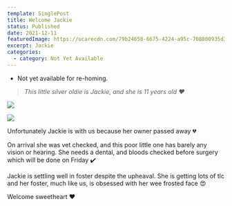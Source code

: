```yaml
---
template: SinglePost
title: Welcome Jackie
status: Published
date: 2021-12-11
featuredImage: https://ucarecdn.com/79b24658-6675-4224-a95c-708800935d3e/-/crop/791x599/0,154/-/preview/
excerpt: Jackie
categories:
  - category: Not Yet Available
---
```

* Not yet available for re-homing.

> *This little silver oldie is Jackie, and she is 11 years old ❤️*

![](https://ucarecdn.com/d372127d-9013-40b6-99b2-e23755b79889/)

![](https://ucarecdn.com/daef10b8-c1bf-4be2-986d-d2904bc95ad9/)

Unfortunately Jackie is with us because her owner passed away 💔

On arrival she was vet checked, and this poor little one has barely any vision or hearing. She needs a dental, and bloods checked before surgery which will be done on Friday ✔️

Jackie is settling well in foster despite the upheaval. She is getting lots of tlc and her foster, much like us, is obsessed with her wee frosted face 😍

Welcome sweetheart ❤️